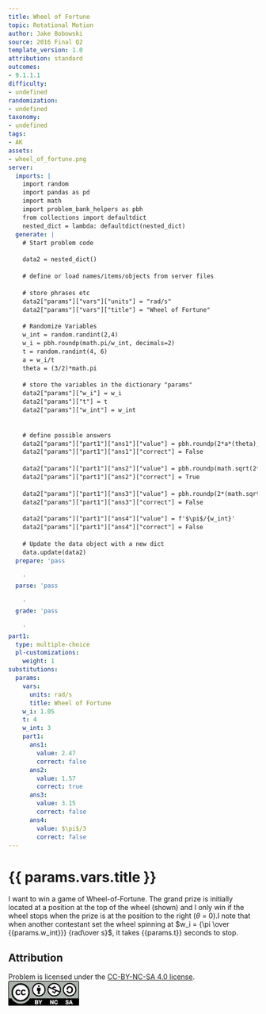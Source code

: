 ```yaml
---
title: Wheel of Fortune
topic: Rotational Motion
author: Jake Bobowski
source: 2016 Final Q2
template_version: 1.0
attribution: standard
outcomes:
- 9.1.1.1
difficulty:
- undefined
randomization:
- undefined
taxonomy:
- undefined
tags:
- AK
assets:
- wheel_of_fortune.png
server:
  imports: |
    import random
    import pandas as pd
    import math
    import problem_bank_helpers as pbh
    from collections import defaultdict
    nested_dict = lambda: defaultdict(nested_dict)
  generate: |
    # Start problem code

    data2 = nested_dict()

    # define or load names/items/objects from server files

    # store phrases etc
    data2["params"]["vars"]["units"] = "rad/s"
    data2["params"]["vars"]["title"] = "Wheel of Fortune"

    # Randomize Variables
    w_int = random.randint(2,4)
    w_i = pbh.roundp(math.pi/w_int, decimals=2)
    t = random.randint(4, 6)
    a = w_i/t
    theta = (3/2)*math.pi

    # store the variables in the dictionary "params"
    data2["params"]["w_i"] = w_i
    data2["params"]["t"] = t
    data2["params"]["w_int"] = w_int


    # define possible answers
    data2["params"]["part1"]["ans1"]["value"] = pbh.roundp(2*a*(theta),decimals=2)
    data2["params"]["part1"]["ans1"]["correct"] = False

    data2["params"]["part1"]["ans2"]["value"] = pbh.roundp(math.sqrt(2*a*(theta)),decimals=2)
    data2["params"]["part1"]["ans2"]["correct"] = True

    data2["params"]["part1"]["ans3"]["value"] = pbh.roundp(2*(math.sqrt(2*a*theta)),decimals=2)
    data2["params"]["part1"]["ans3"]["correct"] = False

    data2["params"]["part1"]["ans4"]["value"] = f'$\pi$/{w_int}'
    data2["params"]["part1"]["ans4"]["correct"] = False

    # Update the data object with a new dict
    data.update(data2)
  prepare: 'pass

    '
  parse: 'pass

    '
  grade: 'pass

    '
part1:
  type: multiple-choice
  pl-customizations:
    weight: 1
substitutions:
  params:
    vars:
      units: rad/s
      title: Wheel of Fortune
    w_i: 1.05
    t: 4
    w_int: 3
    part1:
      ans1:
        value: 2.47
        correct: false
      ans2:
        value: 1.57
        correct: true
      ans3:
        value: 3.15
        correct: false
      ans4:
        value: $\pi$/3
        correct: false
---
```

# {{ params.vars.title }}
I want to win a game of Wheel-of-Fortune.
The grand prize is initially located at a position at the top of the wheel (shown) and I only win if the wheel stops when the prize is at the position to the right ($\theta$ = 0).I note that when another contestant set the wheel spinning at $w_i = {\pi \over {{params.w_int}}} {rad\over s}$, it takes {{params.t}} seconds to stop.

## Attribution

Problem is licensed under the [CC-BY-NC-SA 4.0 license](https://creativecommons.org/licenses/by-nc-sa/4.0/).<br> ![The Creative Commons 4.0 license requiring attribution-BY, non-commercial-NC, and share-alike-SA license.](https://raw.githubusercontent.com/firasm/bits/master/by-nc-sa.png)